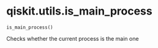 # qiskit.utils.is\_main\_process



`is_main_process()`

Checks whether the current process is the main one
